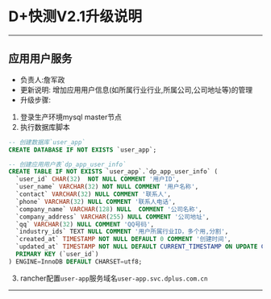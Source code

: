 
D+快测V2.1升级说明
=====================


--------------------------------------------------------
应用用户服务
------------
* 负责人:詹军政
* 更新说明: 增加应用用户信息(如所属行业行业,所属公司,公司地址等)的管理
* 升级步骤:
1. 登录生产环境mysql master节点
2. 执行数据库脚本
```sql
-- 创建数据库`user_app`
CREATE DATABASE IF NOT EXISTS `user_app`;

-- 创建应用用户表`dp_app_user_info`
CREATE TABLE IF NOT EXISTS `user_app`.`dp_app_user_info` (
  `user_id` CHAR(32)  NOT NULL COMMENT '用户ID',
  `user_name` VARCHAR(32) NOT NULL COMMENT '用户名称',
  `contact` VARCHAR(32) NULL COMMENT '联系人',
  `phone` VARCHAR(32) NULL COMMENT '联系人电话',
  `company_name` VARCHAR(128) NULL  COMMENT '公司名称',
  `company_address` VARCHAR(255) NULL COMMENT '公司地址',
  `qq` VARCHAR(32) NULL COMMENT 'QQ号码',
  `industry_ids` TEXT NULL COMMENT '用户所属行业ID，多个用,分割',
  `created_at` TIMESTAMP NOT NULL DEFAULT 0 COMMENT '创建时间',
  `updated_at` TIMESTAMP NOT NULL DEFAULT CURRENT_TIMESTAMP ON UPDATE CURRENT_TIMESTAMP COMMENT '用户所属行业ID，多个用,分割',
  PRIMARY KEY (`user_id`)
) ENGINE=InnoDB DEFAULT CHARSET=utf8;

```
3. rancher配置`user-app`服务域名`user-app.svc.dplus.com.cn`

--------------------------------------------------------




